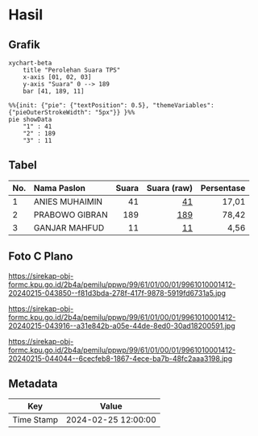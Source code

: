 # Hasil

## Grafik

```mermaid
xychart-beta
    title "Perolehan Suara TPS"
    x-axis [01, 02, 03]
    y-axis "Suara" 0 --> 189
    bar [41, 189, 11]
```

```mermaid
%%{init: {"pie": {"textPosition": 0.5}, "themeVariables": {"pieOuterStrokeWidth": "5px"}} }%%
pie showData
    "1" : 41
    "2" : 189
    "3" : 11
```

## Tabel

| No. | Nama Paslon    | Suara | Suara (raw) | Persentase |
|:--- |:-------------- | -----:| -----------:| ----------:|
| 1   | ANIES MUHAIMIN | 41    | [41][p-1]   | 17,01      |
| 2   | PRABOWO GIBRAN | 189   | [189][p-2]  | 78,42      |
| 3   | GANJAR MAHFUD  | 11    | [11][p-3]   | 4,56       |


[p-1]: https://github.com/gigit-pemilu/pemilu-2024-99-luar-negeri/blob/main/pilpres/hitung-suara/sub/99-luar-negeri/sub/61-kota-kinabalu-malaysia/sub/01-kota-kinabalu-malaysia/sub/0001-kota-kinabalu-malaysia/sub/412-ksk-401/sub/paslon-1.txt
[p-2]: https://github.com/gigit-pemilu/pemilu-2024-99-luar-negeri/blob/main/pilpres/hitung-suara/sub/99-luar-negeri/sub/61-kota-kinabalu-malaysia/sub/01-kota-kinabalu-malaysia/sub/0001-kota-kinabalu-malaysia/sub/412-ksk-401/sub/paslon-2.txt
[p-3]: https://github.com/gigit-pemilu/pemilu-2024-99-luar-negeri/blob/main/pilpres/hitung-suara/sub/99-luar-negeri/sub/61-kota-kinabalu-malaysia/sub/01-kota-kinabalu-malaysia/sub/0001-kota-kinabalu-malaysia/sub/412-ksk-401/sub/paslon-3.txt

## Foto C Plano

https://sirekap-obj-formc.kpu.go.id/2b4a/pemilu/ppwp/99/61/01/00/01/9961010001412-20240215-043850--f81d3bda-278f-417f-9878-5919fd6731a5.jpg

https://sirekap-obj-formc.kpu.go.id/2b4a/pemilu/ppwp/99/61/01/00/01/9961010001412-20240215-043916--a31e842b-a05e-44de-8ed0-30ad18200591.jpg

https://sirekap-obj-formc.kpu.go.id/2b4a/pemilu/ppwp/99/61/01/00/01/9961010001412-20240215-044044--6cecfeb8-1867-4ece-ba7b-48fc2aaa3198.jpg


## Metadata

| Key        | Value               |
| ---------- | ------------------- |
| Time Stamp | 2024-02-25 12:00:00 |



